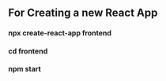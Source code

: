 ## For Creating a new React App

#### npx create-react-app frontend
#### cd frontend
#### npm start





